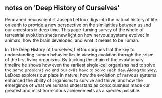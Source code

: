 ## notes on 'Deep History of Ourselves'

Renowned neuroscientist Joseph LeDoux digs into the natural history of life on earth to provide a new perspective on the similarities between us and our ancestors in deep time. This page-turning survey of the whole of terrestrial evolution sheds new light on how nervous systems evolved in animals, how the brain developed, and what it means to be human.

In The Deep History of Ourselves, LeDoux argues that the key to understanding human behavior lies in viewing evolution through the prism of the first living organisms. By tracking the chain of the evolutionary timeline he shows how even the earliest single-cell organisms had to solve the same problems we and our cells have to solve each day. Along the way, LeDoux explores our place in nature, how the evolution of nervous systems enhanced the ability of organisms to survive and thrive, and how the emergence of what we humans understand as consciousness made our greatest and most horrendous achievements as a species possible.
